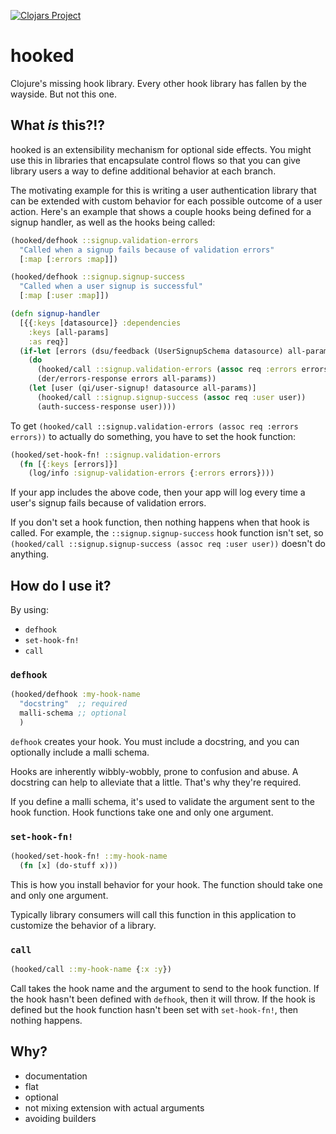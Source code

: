 [![Clojars Project](https://img.shields.io/clojars/v/party.donut/hooked.svg)](https://clojars.org/party.donut/hooked)

# hooked

Clojure's missing hook library. Every other hook library has fallen by the
wayside. But not this one.

## What _is_ this?!?

hooked is an extensibility mechanism for optional side effects. You might use
this in libraries that encapsulate control flows so that you can give library
users a way to define additional behavior at each branch.

The motivating example for this is writing a user authentication library that
can be extended with custom behavior for each possible outcome of a user action.
Here's an example that shows a couple hooks being defined for a signup handler,
as well as the hooks being called:

``` clojure
(hooked/defhook ::signup.validation-errors
  "Called when a signup fails because of validation errors"
  [:map [:errors :map]])

(hooked/defhook ::signup.signup-success
  "Called when a user signup is successful"
  [:map [:user :map]])

(defn signup-handler
  [{{:keys [datasource]} :dependencies
    :keys [all-params]
    :as req}]
  (if-let [errors (dsu/feedback (UserSignupSchema datasource) all-params)]
    (do
      (hooked/call ::signup.validation-errors (assoc req :errors errors))
      (der/errors-response errors all-params))
    (let [user (qi/user-signup! datasource all-params)]
      (hooked/call ::signup.signup-success (assoc req :user user))
      (auth-success-response user))))
```

To get `(hooked/call ::signup.validation-errors (assoc req :errors errors))` to
actually do something, you have to set the hook function:

``` clojure
(hooked/set-hook-fn! ::signup.validation-errors
  (fn [{:keys [errors]}]
    (log/info :signup-validation-errors {:errors errors})))
```

If your app includes the above code, then your app will log every time a user's
signup fails because of validation errors.

If you don't set a hook function, then nothing happens when that hook is called.
For example, the `::signup.signup-success` hook function isn't set, so
`(hooked/call ::signup.signup-success (assoc req :user user))` doesn't do
anything.

## How do I use it?

By using:

- `defhook`
- `set-hook-fn!`
- `call`

### `defhook`

``` clojure
(hooked/defhook :my-hook-name
  "docstring"  ;; required
  malli-schema ;; optional
  )
```

`defhook` creates your hook. You must include a docstring, and you can
optionally include a malli schema.

Hooks are inherently wibbly-wobbly, prone to confusion and abuse. A docstring
can help to alleviate that a little. That's why they're required.

If you define a malli schema, it's used to validate the argument sent to the
hook function. Hook functions take one and only one argument.

### `set-hook-fn!`

``` clojure
(hooked/set-hook-fn! ::my-hook-name
  (fn [x] (do-stuff x)))
```

This is how you install behavior for your hook. The function should take one and
only one argument.

Typically library consumers will call this function in this application to
customize the behavior of a library.

### `call`

``` clojure
(hooked/call ::my-hook-name {:x :y})
```

Call takes the hook name and the argument to send to the hook function. If the
hook hasn't been defined with `defhook`, then it will throw. If the hook is
defined but the hook function hasn't been set with `set-hook-fn!`, then nothing
happens.

## Why?

- documentation
- flat
- optional
- not mixing extension with actual arguments
- avoiding builders
